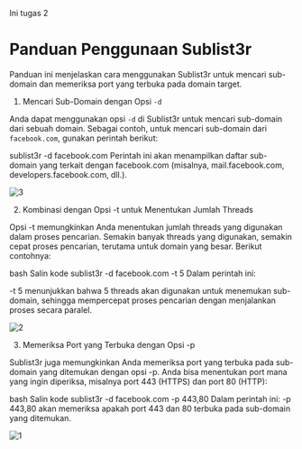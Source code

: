 Ini tugas 2

# Panduan Penggunaan Sublist3r

Panduan ini menjelaskan cara menggunakan Sublist3r untuk mencari sub-domain dan memeriksa port yang terbuka pada domain target.

1. Mencari Sub-Domain dengan Opsi `-d`

Anda dapat menggunakan opsi `-d` di Sublist3r untuk mencari sub-domain dari sebuah domain. Sebagai contoh, untuk mencari sub-domain dari `facebook.com`, gunakan perintah berikut:

sublist3r -d facebook.com
Perintah ini akan menampilkan daftar sub-domain yang terkait dengan facebook.com (misalnya, mail.facebook.com, developers.facebook.com, dll.).

![3](https://github.com/user-attachments/assets/2923f2ac-3118-44f9-acdb-866358581bb7)


2. Kombinasi dengan Opsi -t untuk Menentukan Jumlah Threads

Opsi -t memungkinkan Anda menentukan jumlah threads yang digunakan dalam proses pencarian. Semakin banyak threads yang digunakan, semakin cepat proses pencarian, terutama untuk domain yang besar. Berikut contohnya:

bash
Salin kode
sublist3r -d facebook.com -t 5
Dalam perintah ini:

-t 5 menunjukkan bahwa 5 threads akan digunakan untuk menemukan sub-domain, sehingga mempercepat proses pencarian dengan menjalankan proses secara paralel.

![2](https://github.com/user-attachments/assets/f280e0b6-b665-477d-833c-50bf9591183d)


3. Memeriksa Port yang Terbuka dengan Opsi -p

Sublist3r juga memungkinkan Anda memeriksa port yang terbuka pada sub-domain yang ditemukan dengan opsi -p. Anda bisa menentukan port mana yang ingin diperiksa, misalnya port 443 (HTTPS) dan port 80 (HTTP):

bash
Salin kode
sublist3r -d facebook.com -p 443,80
Dalam perintah ini:
-p 443,80 akan memeriksa apakah port 443 dan 80 terbuka pada sub-domain yang ditemukan.

![1](https://github.com/user-attachments/assets/5fcdbf7a-6962-4712-8e4a-099537cbed8c)


